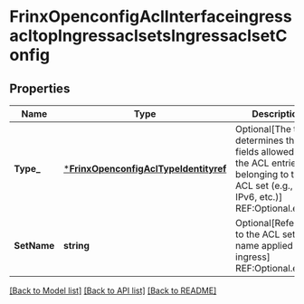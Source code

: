# FrinxOpenconfigAclInterfaceingressacltopIngressaclsetsIngressaclsetConfig

## Properties
Name | Type | Description | Notes
------------ | ------------- | ------------- | -------------
**Type_** | [***FrinxOpenconfigAclTypeIdentityref**](frinx.openconfig.acl.TypeIdentityref.md) | Optional[The type determines the fields allowed in the ACL entries belonging to the ACL set (e.g., IPv4, IPv6, etc.)] REF:Optional.empty | [optional] [default to null]
**SetName** | **string** | Optional[Reference to the ACL set name applied on ingress] REF:Optional.empty | [optional] [default to null]

[[Back to Model list]](../README.md#documentation-for-models) [[Back to API list]](../README.md#documentation-for-api-endpoints) [[Back to README]](../README.md)


